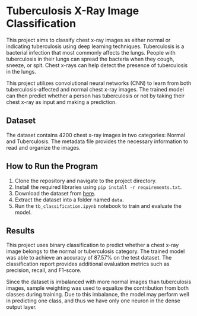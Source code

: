 # Tuberculosis X-Ray Image Classification

This project aims to classify chest x-ray images as either normal or indicating tuberculosis using deep learning techniques. Tuberculosis is a bacterial infection that most commonly affects the lungs. People with tuberculosis in their lungs can spread the bacteria when they cough, sneeze, or spit. Chest x-rays can help detect the presence of tuberculosis in the lungs. 

This project utilizes convolutional neural networks (CNN) to learn from both tuberculosis-affected and normal chest x-ray images. The trained model can then predict whether a person has tuberculosis or not by taking their chest x-ray as input and making a prediction.

## Dataset

The dataset contains 4200 chest x-ray images in two categories: Normal and Tuberculosis. The metadata file provides the necessary information to read and organize the images. 

## How to Run the Program

1. Clone the repository and navigate to the project directory.
2. Install the required libraries using `pip install -r requirements.txt`.
3. Download the dataset from [here](https://www.kaggle.com/tawsifurrahman/tuberculosis-tb-chest-xray-dataset).
4. Extract the dataset into a folder named `data`.
5. Run the `tb_classification.ipynb` notebook to train and evaluate the model.

## Results

This project uses binary classification to predict whether a chest x-ray image belongs to the normal or tuberculosis category. The trained model was able to achieve an accuracy of 87.57% on the test dataset. The classification report provides additional evaluation metrics such as precision, recall, and F1-score.

Since the dataset is imbalanced with more normal images than tuberculosis images, sample weighting was used to equalize the contribution from both classes during training. Due to this imbalance, the model may perform well in predicting one class, and thus we have only one neuron in the dense output layer.
